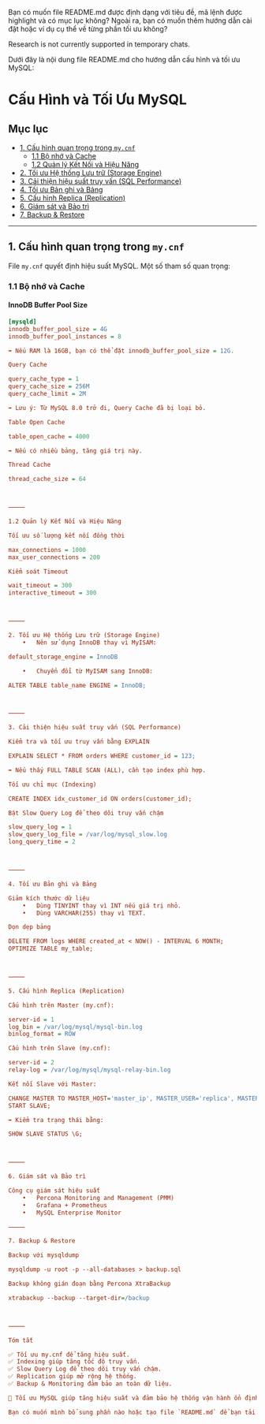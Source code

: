 Bạn có muốn file README.md được định dạng với tiêu đề, mã lệnh được highlight và có mục lục không? Ngoài ra, bạn có muốn thêm hướng dẫn cài đặt hoặc ví dụ cụ thể về từng phần tối ưu không?

Research is not currently supported in temporary chats.

Dưới đây là nội dung file README.md cho hướng dẫn cấu hình và tối ưu MySQL:

# Cấu Hình và Tối Ưu MySQL

## Mục lục
- [1. Cấu hình quan trọng trong `my.cnf`](#1-cấu-hình-quan-trọng-trong-mycfn)
  - [1.1 Bộ nhớ và Cache](#11-bộ-nhớ-và-cache)
  - [1.2 Quản lý Kết Nối và Hiệu Năng](#12-quản-lý-kết-nối-và-hiệu-năng)
- [2. Tối ưu Hệ thống Lưu trữ (Storage Engine)](#2-tối-ưu-hệ-thống-lưu-trữ-storage-engine)
- [3. Cải thiện hiệu suất truy vấn (SQL Performance)](#3-cải-thiện-hiệu-suất-truy-vấn-sql-performance)
- [4. Tối ưu Bản ghi và Bảng](#4-tối-ưu-bản-ghi-và-bảng)
- [5. Cấu hình Replica (Replication)](#5-cấu-hình-replica-replication)
- [6. Giám sát và Bảo trì](#6-giám-sát-và-bảo-trì)
- [7. Backup & Restore](#7-backup--restore)

---

## 1. Cấu hình quan trọng trong `my.cnf`
File `my.cnf` quyết định hiệu suất MySQL. Một số tham số quan trọng:

### 1.1 Bộ nhớ và Cache
#### InnoDB Buffer Pool Size
```ini
[mysqld]
innodb_buffer_pool_size = 4G
innodb_buffer_pool_instances = 8

➡ Nếu RAM là 16GB, bạn có thể đặt innodb_buffer_pool_size = 12G.

Query Cache

query_cache_type = 1
query_cache_size = 256M
query_cache_limit = 2M

➡ Lưu ý: Từ MySQL 8.0 trở đi, Query Cache đã bị loại bỏ.

Table Open Cache

table_open_cache = 4000

➡ Nếu có nhiều bảng, tăng giá trị này.

Thread Cache

thread_cache_size = 64



⸻

1.2 Quản lý Kết Nối và Hiệu Năng

Tối ưu số lượng kết nối đồng thời

max_connections = 1000
max_user_connections = 200

Kiểm soát Timeout

wait_timeout = 300
interactive_timeout = 300



⸻

2. Tối ưu Hệ thống Lưu trữ (Storage Engine)
	•	Nên sử dụng InnoDB thay vì MyISAM:

default_storage_engine = InnoDB

	•	Chuyển đổi từ MyISAM sang InnoDB:

ALTER TABLE table_name ENGINE = InnoDB;



⸻

3. Cải thiện hiệu suất truy vấn (SQL Performance)

Kiểm tra và tối ưu truy vấn bằng EXPLAIN

EXPLAIN SELECT * FROM orders WHERE customer_id = 123;

➡ Nếu thấy FULL TABLE SCAN (ALL), cần tạo index phù hợp.

Tối ưu chỉ mục (Indexing)

CREATE INDEX idx_customer_id ON orders(customer_id);

Bật Slow Query Log để theo dõi truy vấn chậm

slow_query_log = 1
slow_query_log_file = /var/log/mysql_slow.log
long_query_time = 2



⸻

4. Tối ưu Bản ghi và Bảng

Giảm kích thước dữ liệu
	•	Dùng TINYINT thay vì INT nếu giá trị nhỏ.
	•	Dùng VARCHAR(255) thay vì TEXT.

Dọn dẹp bảng

DELETE FROM logs WHERE created_at < NOW() - INTERVAL 6 MONTH;
OPTIMIZE TABLE my_table;



⸻

5. Cấu hình Replica (Replication)

Cấu hình trên Master (my.cnf):

server-id = 1
log_bin = /var/log/mysql/mysql-bin.log
binlog_format = ROW

Cấu hình trên Slave (my.cnf):

server-id = 2
relay-log = /var/log/mysql/mysql-relay-bin.log

Kết nối Slave với Master:

CHANGE MASTER TO MASTER_HOST='master_ip', MASTER_USER='replica', MASTER_PASSWORD='password', MASTER_LOG_FILE='mysql-bin.000001', MASTER_LOG_POS=4;
START SLAVE;

➡ Kiểm tra trạng thái bằng:

SHOW SLAVE STATUS \G;



⸻

6. Giám sát và Bảo trì

Công cụ giám sát hiệu suất
	•	Percona Monitoring and Management (PMM)
	•	Grafana + Prometheus
	•	MySQL Enterprise Monitor

⸻

7. Backup & Restore

Backup với mysqldump

mysqldump -u root -p --all-databases > backup.sql

Backup không gián đoạn bằng Percona XtraBackup

xtrabackup --backup --target-dir=/backup



⸻

Tóm tắt

✅ Tối ưu my.cnf để tăng hiệu suất.
✅ Indexing giúp tăng tốc độ truy vấn.
✅ Slow Query Log để theo dõi truy vấn chậm.
✅ Replication giúp mở rộng hệ thống.
✅ Backup & Monitoring đảm bảo an toàn dữ liệu.

🚀 Tối ưu MySQL giúp tăng hiệu suất và đảm bảo hệ thống vận hành ổn định!

Bạn có muốn mình bổ sung phần nào hoặc tạo file `README.md` để bạn tải về không? 🚀

